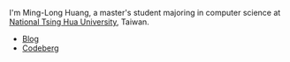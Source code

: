 I'm Ming-Long Huang, a master's student majoring in computer science at [National Tsing Hua University](https://nthu-en.site.nthu.edu.tw/p/403-1003-4798.php), Taiwan.

- [Blog](https://blog.kotatsu.dev/)
- [Codeberg](https://codeberg.org/kotatsuyaki)
